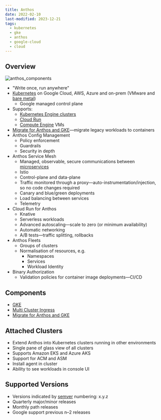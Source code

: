 ```yaml
---
title: Anthos
date: 2022-02-10
last-modified: 2023-12-21
tags:
  - kubernetes
  - gke
  - anthos
  - google-cloud
  - cloud
---
```


## Overview

![anthos_components](files/anthos_components.svg)

- "Write once, run anywhere"
- [Kubernetes](notes/moc/Kubernetes.md) on Google Cloud, AWS, Azure and on-prem (VMware and [bare metal](notes/Anthos%20on%20Bare%20Metal.md))
	- Google managed control plane
- Supports:
	- [Kubernetes Engine clusters](notes/Kubernetes%20Engine%20(GKE).md)
	- [Cloud Run](notes/Cloud%20Run.md)
	- [Compute Engine](notes/Compute%20Engine.md) VMs
- [Migrate for Anthos and GKE](notes/Migrate%20for%20Anthos%20and%20GKE.md)—migrate legacy workloads to containers
- Anthos Config Management
	- Policy enforcement
	- Guardrails
	- Security in depth
- Anthos Service Mesh
	- Managed, observable, secure communications between [microservices](notes/Microservices.md)
	- Istio
	- Control-plane and data-plane
	- Traffic monitored through a proxy—auto-instrumentation/injection, so no code changes required
	- Canary and blue/green deployments
	- Load balancing between services
	- Telemetry
- Cloud Run for Anthos
	- Knative
	- Serverless workloads
	- Advanced autoscaling—scale to zero (or minimum availability)
	- Automatic networking
	- A/B tests—traffic splitting, rollbacks
- Anthos Fleets
	- Groups of clusters
	- Normalisation of resources, e.g.
		- Namespaces
		- Services
		- Workload Identity
- Binary Authorization
	- Validation policies for container image deployments—CI/CD

## Components

- [GKE](notes/Kubernetes%20Engine%20(GKE).md)
- [Multi Cluster Ingress](notes/Multi%20Cluster%20Ingress.md)
- [Migrate for Anthos and GKE](notes/Migrate%20for%20Anthos%20and%20GKE.md)

## Attached Clusters

- Extend Anthos into Kubernetes clusters running in other environments
- Single pane of glass view of all clusters
- Supports Amazon EKS and Azure AKS
- Support for ACM and ASM
- Install agent in cluster
- Ability to see workloads in console UI

## Supported Versions

- Versions indicated by [semver](https://semver.org/) numbering: x.y.z
- Quarterly major/minor releases
- Monthly path releases
- Google support previous n–2 releases
